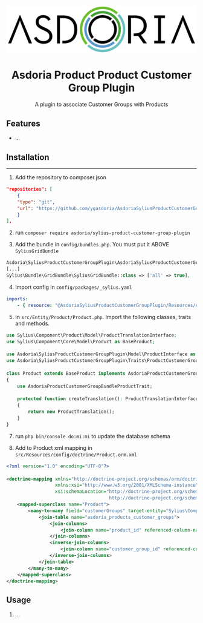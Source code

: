 <p align="center">
</p>

![Example of a product's customer group customization](doc/asdoria.jpg)

<h1 align="center">Asdoria Product Product Customer Group Plugin</h1>

<p align="center">A plugin to associate Customer Groups  with Products</p>

## Features

+ ...

[//]: # (<div style="max-width: 75%; height: auto; margin: auto">)

[//]: # ()
[//]: # (![Example of a product's documents customization]&#40;doc/front.png&#41;)

[//]: # ()
[//]: # (</div>)

[//]: # ()
[//]: # ()
[//]: # (<div style="max-width: 75%; height: auto; margin: auto">)

[//]: # ()
[//]: # (Creating a document type and customizing its content in the product edit page.)

[//]: # (![Example of a product's documents customization]&#40;doc/document.gif&#41;)

[//]: # ()
[//]: # (</div>)

## Installation

---
1. Add the repository to composer.json

[//]: # (TODO Remplacer l'url github par la nouvelle)
```JSON
"repositories": [
    {
    "type": "git",
    "url": "https://github.com/ygasdoria/AsdoriaSyliusProductCustomerGroup"
    }
],
```
2. run `composer require asdoria/sylius-product-customer-group-plugin`


3. Add the bundle in `config/bundles.php`. You must put it ABOVE `SyliusGridBundle`

```PHP
Asdoria\SyliusProductCustomerGroupPlugin\AsdoriaSyliusProductCustomerGroupPlugin::class => ['all' => true],
[...]
Sylius\Bundle\GridBundle\SyliusGridBundle::class => ['all' => true],
```

4. Import config in `config/packages/_sylius.yaml`
```yaml
imports:
    - { resource: "@AsdoriaSyliusProductCustomerGroupPlugin/Resources/config/services.yaml" }
```
5. In `src/Entity/Product/Product.php`. Import the following classes, traits and methods.

```PHP
use Sylius\Component\Product\Model\ProductTranslationInterface;
use Sylius\Component\Core\Model\Product as BaseProduct;

use Asdoria\SyliusProductCustomerGroupPlugin\Model\ProductInterface as AsdoriaProductCustomerGroupBundleProductInterface;
use Asdoria\SyliusProductCustomerGroupPlugin\Traits\ProductCustomerGroupsTrait as AsdoriaProductCustomerGroupBundleProductTrait;

class Product extends BaseProduct implements AsdoriaProductCustomerGroupBundleProductInterface
{
    use AsdoriaProductCustomerGroupBundleProductTrait;

    protected function createTranslation(): ProductTranslationInterface
    {
        return new ProductTranslation();
    }  
}
```
7. run `php bin/console do:mi:mi` to update the database schema

8. Add to Product xml mapping in `src/Resources/config/doctrine/Product.orm.xml`
```XML
<?xml version="1.0" encoding="UTF-8"?>

<doctrine-mapping xmlns="http://doctrine-project.org/schemas/orm/doctrine-mapping"
                  xmlns:xsi="http://www.w3.org/2001/XMLSchema-instance"
                  xsi:schemaLocation="http://doctrine-project.org/schemas/orm/doctrine-mapping
                                      http://doctrine-project.org/schemas/orm/doctrine-mapping.xsd">
    <mapped-superclass name="Product">
        <many-to-many field="customerGroups" target-entity="Sylius\Component\Customer\Model\CustomerGroupInterface">
            <join-table name="asdoria_products_customer_groups">
                <join-columns>
                    <join-column name="product_id" referenced-column-name="id" />
                </join-columns>
                <inverse-join-columns>
                    <join-column name="customer_group_id" referenced-column-name="id" />
                </inverse-join-columns>
            </join-table>
        </many-to-many>
    </mapped-superclass>
</doctrine-mapping>

```

## Usage

1. ...




